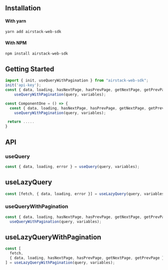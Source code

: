 ## Installation

#### With yarn

```sh
yarn add airstack-web-sdk
```

#### With NPM

```sh
npm install airstack-web-sdk
```

## Getting Started

```jsx
import { init, useQueryWithPagination } from "airstack-web-sdk";
init('api-key');
const { data, loading, hasNextPage, hasPrevPage, getNextPage, getPrevPage } =
    useQueryWithPagination(query, variables);

const ComponentOne = () => {
  const { data, loading, hasNextPage, hasPrevPage, getNextPage, getPrevPage } =
    useQueryWithPagination(query, variables);

 return .....
}
```

## API

### useQuery

```jsx
const { data, loading, error } = useQuery(query, variables);
```

## useLazyQuery

```jsx
const [fetch, { data, loading, error }] = useLazyQuery(query, variables);
```

### useQueryWithPagination

```jsx
const { data, loading, hasNextPage, hasPrevPage, getNextPage, getPrevPage } =
  useQueryWithPagination(query, variables);
```

## useLazyQueryWithPagination

```jsx
const [
  fetch,
  { data, loading, hasNextPage, hasPrevPage, getNextPage, getPrevPage },
] = useLazyQueryWithPagination(query, variables);
```
